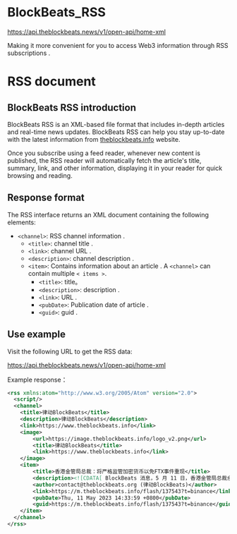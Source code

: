 # BlockBeats_RSS

https://api.theblockbeats.news/v1/open-api/home-xml

Making it more convenient for you to access Web3 information through RSS subscriptions . 

# RSS document

## BlockBeats RSS introduction

BlockBeats RSS is an XML-based file format that includes in-depth articles and real-time news updates. BlockBeats RSS can help you stay up-to-date with the latest information from [theblockbeats.info](https://theblockbeats.info) website.

Once you subscribe using a feed reader, whenever new content is published, the RSS reader will automatically fetch the article's title, summary, link, and other information, displaying it in your reader for quick browsing and reading.

## Response format

The RSS interface returns an XML document containing the following elements:

- `<channel>`: RSS channel information .
  - `<title>`: channel title .
  - `<link>`: channel URL .
  - `<description>`: channel description .
  - `<item>`: Contains information about an article . A `<channel>` can contain multiple `< items >`.
    - `<title>`: title。
    - `<description>`: description .
    - `<link>`:  URL .
    - `<pubDate>`: Publication date of article .
    - `<guid>`: guid .

## Use example

Visit the following URL to get the RSS data:

https://api.theblockbeats.news/v1/open-api/home-xml

Example response：

```xml
<rss xmlns:atom="http://www.w3.org/2005/Atom" version="2.0">
  <script/>
  <channel>
    <title>律动BlockBeats</title>
    <description>律动BlockBeats</description>
    <link>https://www.theblockbeats.info</link>
    <image>
        <url>https://image.theblockbeats.info/logo_v2.png</url>
        <title>律动BlockBeats</title>
        <link>https://www.theblockbeats.info</link>
    </image>
    <item>
        <title>香港金管局总裁：将严格监管加密货币以免FTX事件重现</title>
        <description><![CDATA[ BlockBeats 消息，5 月 11 日，香港金管局总裁余伟文表示，将会让加密货币公司在香港创建生态系统并发展成数码资产枢纽，但香港对加密货币产业将继续维持严格的监管制度，现在的监管水平已经降低到「合理及可持续的水平」，但仍然不会允许任何类似 FTX 事件在香港再次发生，以免重现去年因 FTX 破产所导致的市场崩盘。 虚拟资产服务提供者（VASP）发牌制度将于今年 6 月起正式生效，并计划允许散户投资者交易比特币和以太坊等主流 Token，以促进香港在人才流失后向数字资产行业发展的重心。 ]]></description>
        <author>contact@theblockbeats.org (律动BlockBeats)</author>
        <link>https://m.theblockbeats.info/flash/137543?t=binance</link>
        <pubDate>Thu, 11 May 2023 14:33:59 +0800</pubDate>
        <guid>https://m.theblockbeats.info/flash/137543?t=binance</guid>
    </item>
  </channel>
</rss>

